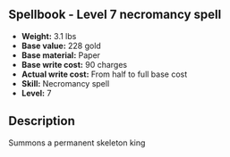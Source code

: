 ## Spellbook - Level 7 necromancy spell

- **Weight:** 3.1 lbs
- **Base value:** 228 gold
- **Base material:** Paper
- **Base write cost:** 90 charges
- **Actual write cost:** From half to full base cost
- **Skill:** Necromancy spell
- **Level:** 7

## Description

Summons a permanent skeleton king
